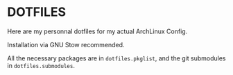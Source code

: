 # DOTFILES

Here are my personnal dotfiles for my actual ArchLinux Config.

Installation via GNU Stow recommended.

All the necessary packages are in `dotfiles.pkglist`, and the git submodules in `dotfiles.submodules`.

